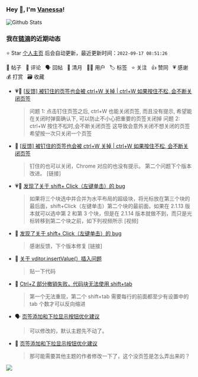 ### Hey 👋, I'm [Vanessa](http://vanessa.b3log.org/)!

![Github Stats](https://github-readme-stats.vercel.app/api?username=Vanessa219&show_icons=true)

<!--events start -->

### 我在[链滴](https://ld246.com)的近期动态

⭐️ Star [个人主页](https://github.com/Vanessa219/Vanessa219) 后会自动更新，最近更新时间：`2022-09-17 08:51:26`

📝 帖子 &nbsp; 💬 评论 &nbsp; 🗣 回帖 &nbsp; 🌙 清月 &nbsp; 👨‍💻 用户 &nbsp; 🏷️ 标签 &nbsp; ⭐️ 关注 &nbsp; 👍 赞同 &nbsp; 💗 感谢 &nbsp; 💰 打赏 &nbsp; 🗃 收藏

* 💗📝 [[反馈] 被钉住的页签也会被 ctrl+W 关掉 | ctrl+W 如果按住不松, 会不断关闭页签](https://ld246.com/article/1662875212915)

  > 问题 1: 点击钉住页签之后, ctrl+W 也能关闭页签, 而且没有提示, 希望能在关闭时弹窗确认下, 可以防止不小心把重要的页签关闭掉 问题 2: ctrl+W 按住不松时,会不断关闭页签 这导致会意外关闭不想关闭的页签 希望按一次只关闭一个页签
* 💬 [[反馈] 被钉住的页签也会被 ctrl+W 关掉 | ctrl+W 如果按住不松, 会不断关闭页签](https://ld246.com/article/1662875212915/comment/1663335789212#comments)

  > 钉住的也可以关闭，Chrome 对应的也没有提示。 第二个问题下个版本改进。 [链接]
* 💗📝 [发现了关于 shift+ Click（左键单击）的 bug](https://ld246.com/article/1663036247544)

  > 如果将三个块选中并合并为水平布局的超级块，将光标放在第三个块的最后面，shift+Click（左键单击）第二个块的最前面，如果在 2.1.13 版本就可以选中第 2 和第 3 个块，但是在 2.1.14 版本就做不到，而只是光标转移到第二个块之前，如下列视频所示 [视频]
* 💬 [发现了关于 shift+ Click（左键单击）的 bug](https://ld246.com/article/1663036247544/comment/1663334166465#comments)

  > 感谢反馈，下个版本修复 [链接]
* 💬 [关于 vditor.insertValue(）插入问题](https://ld246.com/article/1663056097679/comment/1663330833057#comments)

  > 贴一下代码
* 💬 [Ctrl+Z 部分撤销失败，代码块无法使用 shift+tab](https://ld246.com/article/1662800361862/comment/1662817113351#comments)

  > 第一个无法重现，第二个 shift+tab 需要每行的前面都至少有设置中的 tab 个数才可以反向缩进
* 🗣 [页签添加和下拉显示按钮优化建议](https://ld246.com/article/1662643387439/comment/1662684802946#comments)

  > 可以修改的，默认主题先不动了。
* 💬 [页签添加和下拉显示按钮优化建议](https://ld246.com/article/1662643387439/comment/1662683768337#comments)

  > 那可能需要其他主题的作者修改一下了，这个没页签是怎么弄出来的？


<!--events end -->

<a title="Hits" target="_blank" href="https://github.com/Vanessa219/Vanessa219"><img src="https://hits.b3log.org/Vanessa219/Vanessa219.svg"></a>
